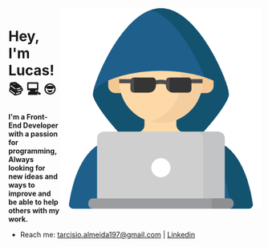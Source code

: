 <img src="./img/programer.png" min-width="400px" max-width="400px" width="400px" align="right" alt="Computador Image" title="Computador Image">


# Hey, I'm Lucas!  :books: :computer: :nerd_face:

**I'm a Front-End Developer with a passion for programming, Always looking for new ideas and ways to improve and be able to help others with my work.**

- Reach me: tarcisio.almeida197@gmail.com | [Linkedin](https://www.linkedin.com/in/tarcisio-a-0a5577207/)
